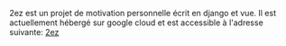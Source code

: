 2ez est un projet de motivation personnelle écrit en django et vue. Il est actuellement hébergé sur google cloud et est accessible à l'adresse suivante: [2ez](https://2-ez.fr)